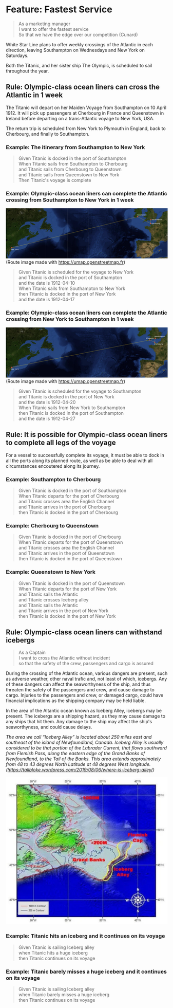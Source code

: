 # Feature: Fastest Service

> As a marketing manager  
> I want to offer the fastest service  
> So that we have the edge over our competition (Cunard)

White Star Line plans to offer weekly crossings of the Atlantic in each
direction, leaving Southampton on Wednesdays and New York on Saturdays.

Both the Titanic, and her sister ship The Olympic, is scheduled to sail
throughout the year.

## Rule: Olympic-class ocean liners can cross the Atlantic in 1 week

The Titanic will depart on her Maiden Voyage from Southampton on 10 April 1912.
It will pick up passengers at Cherbourg in France and Queenstown in Ireland
before departing on a trans-Atlantic voyage to New York, USA.

The return trip is scheduled from New York to Plymouth in England, back to
Cherbourg, and finally to Southampton.

### Example: The itinerary from Southampton to New York

> Given Titanic is docked in the port of Southampton  
> When Titanic sails from Southampton to Cherbourg  
> and Titanic sails from Cherbourg to Queenstown  
> and Titanic sails from Queenstown to New York  
> Then Titanic's voyage is complete

### Example: Olympic-class ocean liners can complete the Atlantic crossing from Southampton to New York in 1 week

![Titanic Maiden Voyage Route](Titanic-route.png)
(Route image made with https://umap.openstreetmap.fr)

> Given Titanic is scheduled for the voyage to New York  
> and Titanic is docked in the port of Southampton  
> and the date is 1912-04-10  
> When Titanic sails from Southampton to New York  
> then Titanic is docked in the port of New York  
> and the date is 1912-04-17

### Example: Olympic-class ocean liners can complete the Atlantic crossing from New York to Southampton in 1 week

![Titanic Return Voyage Route](Titanic-return.png)
(Route image made with https://umap.openstreetmap.fr)

> Given Titanic is scheduled for the voyage to Southampton  
> and Titanic is docked in the port of New York  
> and the date is 1912-04-20  
> When Titanic sails from New York to Southampton  
> then Titanic is docked in the port of Southampton  
> and the date is 1912-04-27


## Rule: It is possible for Olympic-class ocean liners to complete all legs of the voyage

For a vessel to successfully complete its voyage, it must be able to dock in
all the ports along its planned route, as well as be able to deal with all
circumstances encoutered along its journey.

### Example: Southampton to Cherbourg

> Given Titanic is docked in the port of Southampton  
> When Titanic departs for the port of Cherbourg  
> and Titanic crosses area the English Channel  
> and Titanic arrives in the port of Cherbourg  
> then Titanic is docked in the port of Cherbourg

### Example: Cherbourg to Queenstown

> Given Titanic is docked in the port of Cherbourg  
> When Titanic departs for the port of Queenstown  
> and Titanic crosses area the English Channel  
> and Titanic arrives in the port of Queenstown  
> then Titanic is docked in the port of Queenstown

### Example: Queenstown to New York

> Given Titanic is docked in the port of Queenstown  
> When Titanic departs for the port of New York  
> and Titanic sails the Atlantic  
> and Titanic crosses Iceberg alley  
> and Titanic sails the Atlantic  
> and Titanic arrives in the port of New York  
> then Titanic is docked in the port of New York


## Rule: Olympic-class ocean liners can withstand icebergs

> As a Captain  
> I want to cross the Atlantic without incident  
> so that the safety of the crew, passengers and cargo is assured

During the crossing of the Atlantic ocean, various dangers are present, such as
adverse weather, other naval trafic and, not least of which, icebergs. Any of
these dangers can affect the seaworthyness of the ship, and thus threaten the
safety of the passengers and crew, and cause damage to cargo. Injuries to the
passengers and crew, or damaged cargo, could have financial implications as the
shipping company may be held liable.

In the area of the Altantic ocean known as Iceberg Alley, icebergs may be
present. The icebergs are a shipping hazard, as they may cause damage to any
ships that hit them. Any damage to the ship may affect the ship's
seaworthyness, and could cause delays.

<i>The area we call “Iceberg Alley” is located about 250 miles east and
southeast of the island of Newfoundland, Canada. Iceberg Alley is usually
considered to be that portion of the Labrador Current, that flows southward
from Flemish Pass, along the eastern edge of the Grand Banks of Newfoundland,
to the Tail of the Banks. This area extends approximately from 48 to 43 degrees
North Latitude at 48 degrees West longitude.  
(https://tallbloke.wordpress.com/2019/08/06/where-is-iceberg-alley/)</i>

![Iceberg Alley [credit: U.S. Coast Guard]](berg-alley.webp)

### Example: Titanic hits an iceberg and it continues on its voyage

> Given Titanic is sailing Iceberg alley  
> when Titanic hits a huge iceberg  
> then Titanic continues on its voyage

### Example: Titanic barely misses a huge iceberg and it continues on its voyage

> Given Titanic is sailing Iceberg alley  
> when Titanic barely misses a huge iceberg  
> then Titanic continues on its voyage

<!-- trick for PDF page layout-->
<div style="page-break-after: always"></div>
